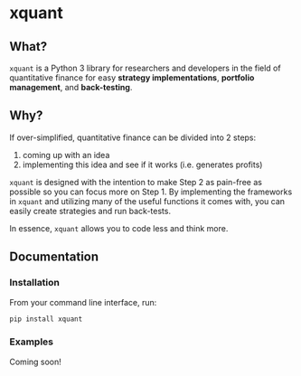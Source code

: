 # xquant

## What?

`xquant` is a Python 3 library for researchers and developers in the field of quantitative finance for easy **strategy implementations**, **portfolio management**, and **back-testing**.

## Why?

If over-simplified, quantitative finance can be divided into 2 steps:

1. coming up with an idea
2. implementing this idea and see if it works (i.e. generates profits)

`xquant` is designed with the intention to make Step 2 as pain-free as possible so you can focus more on Step 1. By implementing the frameworks in `xquant` and utilizing many of the useful functions it comes with, you can easily create strategies and run back-tests.

In essence, `xquant` allows you to code less and think more.

## Documentation

### Installation

From your command line interface, run:

```bash
pip install xquant
```

### Examples

Coming soon!
